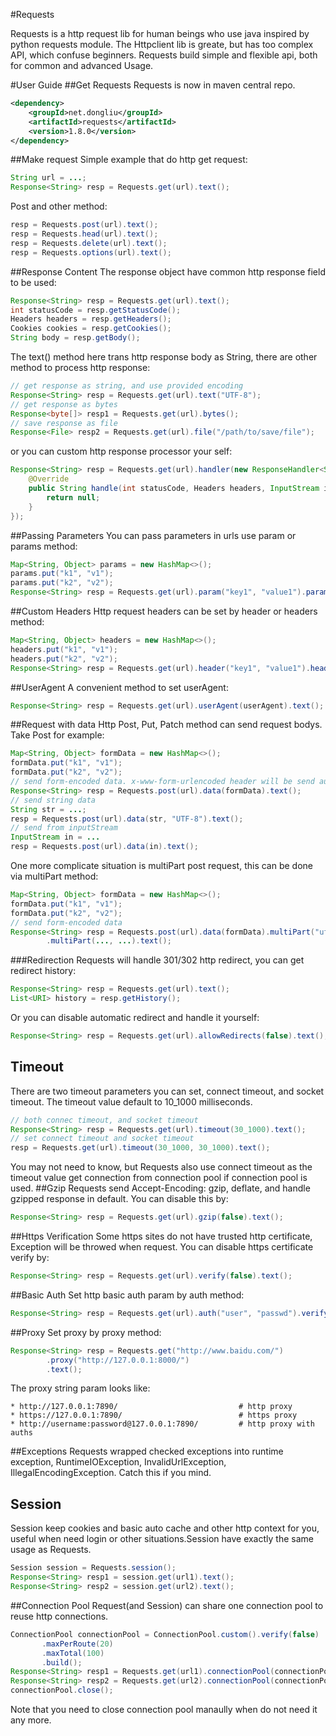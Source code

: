#Requests

Requests is a http request lib for human beings who use java inspired by python requests module.
The Httpclient lib is greate, but has too complex API, which confuse beginners. Requests build simple and flexible api, both for common and advanced Usage.

#User Guide
##Get Requests
Requests is now in maven central repo.
```xml
<dependency>
    <groupId>net.dongliu</groupId>
    <artifactId>requests</artifactId>
    <version>1.8.0</version>
</dependency>
```
##Make request
Simple example that do http get request:
```java
String url = ...;
Response<String> resp = Requests.get(url).text();
```
Post and other method:
```java
resp = Requests.post(url).text();
resp = Requests.head(url).text();
resp = Requests.delete(url).text();
resp = Requests.options(url).text();
```
##Response Content
The response object have common http response field to be used:
```java
Response<String> resp = Requests.get(url).text();
int statusCode = resp.getStatusCode();
Headers headers = resp.getHeaders();
Cookies cookies = resp.getCookies();
String body = resp.getBody();
```
The text() method here trans http response body as String, there are other method to process http response:
```java
// get response as string, and use provided encoding
Response<String> resp = Requests.get(url).text("UTF-8");
// get response as bytes
Response<byte[]> resp1 = Requests.get(url).bytes();
// save response as file 
Response<File> resp2 = Requests.get(url).file("/path/to/save/file");
```
or you can custom http response processor your self:
```java
Response<String> resp = Requests.get(url).handler(new ResponseHandler<String>() {
    @Override
    public String handle(int statusCode, Headers headers, InputStream in) throws IOException {
        return null;
    }
});
```
##Passing Parameters
You can pass parameters in urls use param or params method:
```java
Map<String, Object> params = new HashMap<>();
params.put("k1", "v1");
params.put("k2", "v2");
Response<String> resp = Requests.get(url).param("key1", "value1").params(params).text();
```
##Custom Headers
Http request headers can be set by header or headers method:
```java
Map<String, Object> headers = new HashMap<>();
headers.put("k1", "v1");
headers.put("k2", "v2");
Response<String> resp = Requests.get(url).header("key1", "value1").headers(headers).text();
```
##UserAgent
A convenient method to set userAgent:
```java
Response<String> resp = Requests.get(url).userAgent(userAgent).text();
```
##Request with data
Http Post, Put, Patch method can send request bodys. Take Post for example:
```java
Map<String, Object> formData = new HashMap<>();
formData.put("k1", "v1");
formData.put("k2", "v2");
// send form-encoded data. x-www-form-urlencoded header will be send automatically
Response<String> resp = Requests.post(url).data(formData).text();
// send string data
String str = ...;
resp = Requests.post(url).data(str, "UTF-8").text();
// send from inputStream
InputStream in = ...
resp = Requests.post(url).data(in).text();
```
One more complicate situation is multiPart post request, this can be done via multiPart method:
```java
Map<String, Object> formData = new HashMap<>();
formData.put("k1", "v1");
formData.put("k2", "v2");
// send form-encoded data
Response<String> resp = Requests.post(url).data(formData).multiPart("ufile", "/path/to/file")
        .multiPart(..., ...).text();
```
###Redirection
Requests will handle 301/302 http redirect, you can get redirect history:
```java
Response<String> resp = Requests.get(url).text();
List<URI> history = resp.getHistory();
```
Or you can disable automatic redirect and handle it yourself:
```java
Response<String> resp = Requests.get(url).allowRedirects(false).text();
```
## Timeout
There are two timeout parameters you can set, connect timeout, and socket timeout. The timeout value default to 10_1000 milliseconds.
```java
// both connec timeout, and socket timeout
Response<String> resp = Requests.get(url).timeout(30_1000).text();
// set connect timeout and socket timeout
resp = Requests.get(url).timeout(30_1000, 30_1000).text();
```
You may not need to know, but Requests also use connect timeout as the timeout value get connection from connection pool if connection pool is used.
##Gzip
Requests send Accept-Encoding: gzip, deflate, and handle gzipped response in default. You can disable this by:
```java
Response<String> resp = Requests.get(url).gzip(false).text();
```
##Https Verification
Some https sites do not have trusted http certificate, Exception will be throwed when request. You can disable https certificate verify by:
```java
Response<String> resp = Requests.get(url).verify(false).text();
```
##Basic Auth
Set http basic auth param by auth method:
```java
Response<String> resp = Requests.get(url).auth("user", "passwd").verify(false).text();
```
##Proxy
Set proxy by proxy method:
```java
Response<String> resp = Requests.get("http://www.baidu.com/")
        .proxy("http://127.0.0.1:8000/")
        .text();
```
The proxy string param looks like:
```
* http://127.0.0.1:7890/                           # http proxy
* https://127.0.0.1:7890/                          # https proxy
* http://username:password@127.0.0.1:7890/         # http proxy with auths
```
##Exceptions
Requests wrapped checked exceptions into runtime exception, RuntimeIOException, InvalidUrlException, IllegalEncodingException. Catch this if you mind.
## Session
Session keep cookies and basic auto cache and other http context for you, useful when need login or other situations.Session have exactly the same usage as Requests.
```java
Session session = Requests.session();
Response<String> resp1 = session.get(url1).text();
Response<String> resp2 = session.get(url2).text();
```
##Connection Pool
Request(and Session) can share one connection pool to reuse http connections.
```java
ConnectionPool connectionPool = ConnectionPool.custom().verify(false)
       .maxPerRoute(20)
       .maxTotal(100)
       .build();
Response<String> resp1 = Requests.get(url1).connectionPool(connectionPool).text();
Response<String> resp2 = Requests.get(url2).connectionPool(connectionPool).text();
connectionPool.close();
```
Note that you need to close connection pool manaully when do not need it any more.
